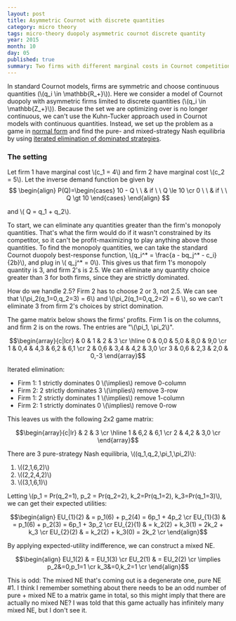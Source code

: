 ```yaml
---
layout: post
title: Asymmetric Cournot with discrete quantities
category: micro theory
tags: micro-theory duopoly asymmetric cournot discrete quantity
year: 2015
month: 10
day: 05
published: true
summary: Two firms with different marginal costs in Cournot competition naming integer quantities.
---
```


In standard Cournot models, firms are symmetric and choose continuous quantities (\\(q_i \in \mathbb{R_+}\\)). Here we consider a model of Cournot duopoly with asymmetric firms limited to discrete quantities (\\(q_i \in \mathbb{Z_+}\\)). Because the set we are optimizing over is no longer continuous, we can't use the Kuhn-Tucker approach used in Cournot models with continuous quantities. Instead, we set up the problem as a game in [normal form](https://en.wikipedia.org/wiki/Normal-form_game) and find the pure- and mixed-strategy Nash equilibria by using [iterated elimination of dominated strategies](https://en.wikipedia.org/wiki/Strategic_dominance).

### The setting

Let firm 1 have marginal cost \\(c_1 = 4\\) and firm 2 have marginal cost \\(c_2 = 5\\). Let the inverse demand function be given by 
$$ \begin{align}
P(Q)=\begin{cases} 10 - Q \ \ & if \ \ Q \le 10 \cr 
0 \ \ & if \ \ Q \gt 10 \end{cases} 
\end{align} $$

and \\( Q = q_1 + q_2\\).

To start, we can eliminate any quantities greater than the firm's monopoly quantities. That's what the firm would do if it wasn't constrained by its competitor, so it can't be profit-maximizing to play anything above those quantities. To find the monopoly quantities, we can take the standard Cournot duopoly best-response function, \\(q_i^\* = \frac{a - bq_j^\* - c_i}{2b}\\), and plug in \\( q_j^\* = 0\\). This gives us that firm 1's monopoly quantity is 3, and firm 2's is 2.5. We can eliminate any quantity choice greater than 3 for both firms, since they are strictly dominated.

How do we handle 2.5? Firm 2 has to choose 2 or 3, not 2.5. We can see that \\(\pi_2(q_1=0,q_2=3) = 6\\) and \\(\pi_2(q_1=0,q_2=2) = 6 \\), so we can't eliminate 3 from firm 2's choices by strict domination.

The game matrix below shows the firms' profits. Firm 1 is on the columns, and firm 2 is on the rows. The entries are "\\(\pi_1, \pi_2\\)".

$$\begin{array}{c|lcr}
 & 0 & 1 & 2 & 3 \cr
\hline
0 & 0,0 & 5,0 & 8,0 & 9,0 \cr
1 & 0,4 & 4,3 & 6,2 & 6,1 \cr
2 & 0,6 & 3,4 & 4,2 & 3,0 \cr
3 & 0,6 & 2,3 & 2,0 & 0,-3
\end{array}$$

Iterated elimination:

* Firm 1: 1 strictly dominates 0 \\(\implies\\) remove 0-column
* Firm 2: 2 strictly dominates 3 \\(\implies\\) remove 3-row
* Firm 1: 2 strictly dominates 1 \\(\implies\\) remove 1-column
* Firm 2: 1 strictly dominates 0 \\(\implies\\) remove 0-row

This leaves us with the following 2x2 game matrix:

$$\begin{array}{c|lr}
 & 2 & 3 \cr
\hline
1 & 6,2 & 6,1 \cr
2 & 4,2 & 3,0 \cr
\end{array}$$

There are 3 pure-strategy Nash equilibria, \\((q_1,q_2,\pi_1,\pi_2)\\):

1. \\((2,1,6,2)\\)
2. \\((2,2,4,2)\\)
3. \\((3,1,6,1)\\)

Letting \\(p_1 = Pr(q_2=1), p_2 = Pr(q_2=2), k_2=Pr(q_1=2), k_3=Pr(q_1=3)\\), we can get their expected utilities:

$$\begin{align}
EU_{1}(2) & = p_1(6) + p_2(4) = 6p_1 + 4p_2 \cr
EU_{1}(3) & = p_1(6) + p_2(3) = 6p_1 + 3p_2 \cr
EU_{2}(1) & = k_2(2) + k_3(1) = 2k_2 + k_3 \cr
EU_{2}(2) & = k_2(2) + k_3(0) = 2k_2 \cr
\end{align}$$

By applying expected-utility indifference, we can construct a mixed NE.

$$\begin{align}
EU_1(2) & = EU_1(3) \cr
EU_2(1) & = EU_2(2) \cr
\implies p_2&=0,p_1=1 \cr
 k_3&=0,k_2=1 \cr 
\end{align}$$

This is odd: The mixed NE that's coming out is a degenerate one, pure NE #1. I think I remember something about there needs to be an odd number of pure + mixed NE to a matrix game in total, so this might imply that there are actually no mixed NE? I was told that this game actually has infinitely many mixed NE, but I don't see it.